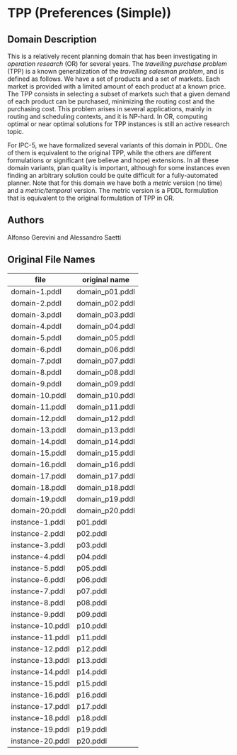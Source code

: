 # TPP (Preferences (Simple))

## Domain Description

This is a relatively recent planning domain that has been investigating in *operation research* (OR) for several years.
The *travelling purchase problem* (TPP) is a known generalization of the *travelling salesman problem*, and is defined as follows.
We have a set of products and a set of markets.
Each market is provided with a limited amount of each product at a known price.
The TPP consists in selecting a subset of markets such that a given demand of each product can be purchased, minimizing the routing cost and the purchasing cost.
This problem arises in several applications, mainly in routing and scheduling contexts, and it is NP-hard.
In OR, computing optimal or near optimal solutions for TPP instances is still an active research topic.

For IPC-5, we have formalized several variants of this domain in PDDL.
One of them is equivalent to the original TPP, while the others are different formulations or significant (we believe and hope) extensions.
In all these domain variants, plan quality is important, although for some instances even finding an arbitrary solution could be quite difficult for a fully-automated planner.
Note that for this domain we have both a *metric* version (no time) and a *metric/temporal* version.
The metric version is a PDDL formulation that is equivalent to the original formulation of TPP in OR.

## Authors

Alfonso Gerevini and Alessandro Saetti

## Original File Names

| file             | original name   |
|------------------|-----------------|
| domain-1.pddl    | domain_p01.pddl |
| domain-2.pddl    | domain_p02.pddl |
| domain-3.pddl    | domain_p03.pddl |
| domain-4.pddl    | domain_p04.pddl |
| domain-5.pddl    | domain_p05.pddl |
| domain-6.pddl    | domain_p06.pddl |
| domain-7.pddl    | domain_p07.pddl |
| domain-8.pddl    | domain_p08.pddl |
| domain-9.pddl    | domain_p09.pddl |
| domain-10.pddl   | domain_p10.pddl |
| domain-11.pddl   | domain_p11.pddl |
| domain-12.pddl   | domain_p12.pddl |
| domain-13.pddl   | domain_p13.pddl |
| domain-14.pddl   | domain_p14.pddl |
| domain-15.pddl   | domain_p15.pddl |
| domain-16.pddl   | domain_p16.pddl |
| domain-17.pddl   | domain_p17.pddl |
| domain-18.pddl   | domain_p18.pddl |
| domain-19.pddl   | domain_p19.pddl |
| domain-20.pddl   | domain_p20.pddl |
| instance-1.pddl  | p01.pddl        |
| instance-2.pddl  | p02.pddl        |
| instance-3.pddl  | p03.pddl        |
| instance-4.pddl  | p04.pddl        |
| instance-5.pddl  | p05.pddl        |
| instance-6.pddl  | p06.pddl        |
| instance-7.pddl  | p07.pddl        |
| instance-8.pddl  | p08.pddl        |
| instance-9.pddl  | p09.pddl        |
| instance-10.pddl | p10.pddl        |
| instance-11.pddl | p11.pddl        |
| instance-12.pddl | p12.pddl        |
| instance-13.pddl | p13.pddl        |
| instance-14.pddl | p14.pddl        |
| instance-15.pddl | p15.pddl        |
| instance-16.pddl | p16.pddl        |
| instance-17.pddl | p17.pddl        |
| instance-18.pddl | p18.pddl        |
| instance-19.pddl | p19.pddl        |
| instance-20.pddl | p20.pddl        |
